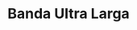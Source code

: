 ---
schema: opendataschema
title: Banda Ultra Larga
organization: Ministero dello Sviluppo Economico
notes: 'Stato Banda Ultra Larga a Prato. Aggiornati dal Ministero dello Sviluppo Economico sul portale nazionale della Banda Ultralarga http://bandaultralarga.italia.it/'
resources:
  - name: Banda Ultra Larga
    url: 'http://bandaultralarga.italia.it/mappa-bul/regione/toscana/9/comune/prato/100005/area/gonfienti/INF100PRA6458200TITAH645/?opendata=true&formato=json&livello=comune&id=100005'
    format: json
  - name: Banda Ultra Larga
    url: 'http://bandaultralarga.italia.it/mappa-bul/regione/Toscana/9/comune/Prato/100005/?opendata=true&formato=xml&livello=comune&id=100005'
    format: xml
  - name: Banda Ultra Larga
    url: 'http://bandaultralarga.italia.it/mappa-bul/regione/Toscana/9/comune/Prato/100005/?opendata=true&formato=csv&livello=comune&id=100005'
    format: csv
category:
  - Economia
  - Immobili
  - Territorio
  - Infrastrutture
maintainer: Matteo Tempestini
maintainer_email: mtempestini@gmail.com
license: 'http://www.dati.gov.it/iodl/2.0/'
pubdate: 16/06/2016
---